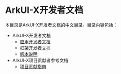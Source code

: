 # ArkUI-X开发者文档

本目录是ArkUI-X开发者文档的中文目录。目录内容包括：

- ArkUI-X开发者文档
  - [应用开发者文档](application-dev/README.md)
  - [框架开发者文档](framework-dev/readme.md)
  - [版本说明](./release-notes/ArkUI-X-v0.1.0-beta.md)
- ArkUI-X项目贡献者参考文档
  - [项目贡献指南](./contribute/README.md)
